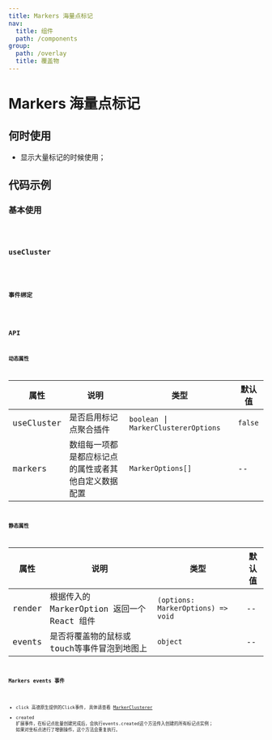 ```yaml
---
title: Markers 海量点标记
nav:
  title: 组件
  path: /components
group:
  path: /overlay
  title: 覆盖物
---
```


# Markers 海量点标记

## 何时使用

- 显示大量标记的时候使用；

## 代码示例

### 基本使用

<code src="./demo/demo-01.tsx" />

### useCluster

<code src="./demo/demo-02.tsx" />

### 事件绑定

<code src="./demo/demo-07.tsx" />

## API

### 动态属性

| 属性 |说明|类型|默认值|
|-----|----|----|----|
|useCluster| 是否启用标记点聚合插件 | `boolean` \| `MarkerClustererOptions` | `false` |
|markers| 数组每一项都是都应标记点的属性或者其他自定义数据配置 | `MarkerOptions[]` | -- |

### 静态属性

| 属性 |说明|类型|默认值|
|-----|----|----|----|
|render| 根据传入的 MarkerOption 返回一个 React 组件 | `(options: MarkerOptions) => void` | -- |
|events| 是否将覆盖物的鼠标或touch等事件冒泡到地图上 | `object` | -- |

### Markers events 事件

- click 
  高德原生提供的Click事件, 具体请查看 [MarkerClusterer](https://lbs.amap.com/api/javascript-api/reference/plugin#AMap.MarkerClusterer)
- created
  扩展事件，在标记点批量创建完成后，会执行events.created这个方法传入创建的所有标记点实例；
  如果对坐标点进行了增删操作，这个方法会重复执行。
